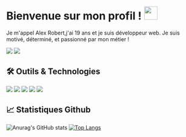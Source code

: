 # Bienvenue sur mon profil ! <img src="https://github.com/MartinHeinz/MartinHeinz/blob/master/wave.gif" width="35"/>
<p>Je m'appel Alex Robert,j'ai 19 ans et je suis développeur web. Je suis motivé, déterminé, et passionné par mon métier !</p>

[![](https://img.shields.io/badge/LinkedIn-informational?style=for-the-badge&logo=linkedin&logoColor=white&color=0e76a8)](https://www.linkedin.com/in/alex-robert-9551171a7/)
[![](https://img.shields.io/badge/alexrobert.fr-informational?style=for-the-badge&logo=html5&logoColor=white&color=bc2b57)](https://alexrobert.fr)

## 🛠 Outils & Technologies
![](https://img.shields.io/badge/Editor-Visual_Studio_Code-informational?style=flat&logo=visualstudiocode&logoColor=2b87bc&color=2b87bc)
![](https://img.shields.io/badge/Code-PHP-informational?style=flat&logo=php&logoColor=2b62bc&color=2b62bc)
![](https://img.shields.io/badge/Code-SASS/SCSS-informational?style=flat&logo=sass&logoColor=bc2b80&color=bc2b80)
![](https://img.shields.io/badge/Code-Javascript-informational?style=flat&logo=javascript&logoColor=b3bc2b&color=b3bc2b)
![](https://img.shields.io/badge/Code-CSharp-informational?style=flat&logo=csharp&logoColor=2b87bc&color=2b87bc)

## 📈 Statistiques Github
![Anurag's GitHub stats](https://github-readme-stats.vercel.app/api?username=alex-robert-fr&show_icons=true&theme=radical)
[![Top Langs](https://github-readme-stats.vercel.app/api/top-langs/?username=alex-robert-fr&layout=compact&theme=radical)](https://github.com/anuraghazra/github-readme-stats)

